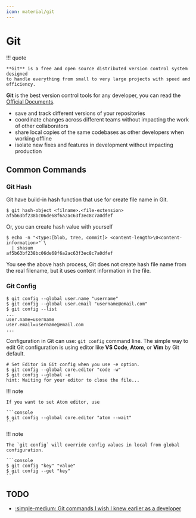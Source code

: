 ```yaml
---
icon: material/git
---
```


# Git

!!! quote

    **Git** is a free and open source distributed version control system designed
    to handle everything from small to very large projects with speed and efficiency.

**Git** is the best version control tools for any developer, you can read the
[Official Documents](https://git-scm.com/).

- save and track different versions of your repositories
- coordinate changes across different teams without impacting the work of other collaborators
- share local copies of the same codebases as other developers when working offline
- isolate new fixes and features in development without impacting production

## Common Commands

### Git Hash

Git have build-in hash function that use for create file name in Git.

```console
$ git hash-object <filname>.<file-extension>
af5b63bf238bc06de68f6a2ac63f3ec8c7a0dfef
```

Or, you can create hash value with yourself

```console
$ echo -n "<type:[blob, tree, commit]> <content-length>\0<content-information>" \
  | shasum
af5b63bf238bc06de68f6a2ac63f3ec8c7a0dfef
```

You see the above hash process, Git does not create hash file name from the real
filename, but it uses content information in the file.

### Git Config

```console
$ git config --global user.name "username"
$ git config --global user.email "username@email.com"
$ git config --list
...
user.name=username
user.email=username@email.com
...
```

Configuration in Git can use: `git config` command line. The simple way to edit
Git configuration is using editor like **VS Code**, **Atom**, or **Vim** by Git
default.

```console
# Set Editor in Git config when you use -e option.
$ git config --global core.editor "code -w"
$ git config --global -e
hint: Waiting for your editor to close the file...
```

!!! note

    If you want to set Atom editor, use

    ```console
    $ git config --global core.editor "atom --wait"
    ```

!!! note

    The `git config` will override config values in local from global
    configuration.

    ```console
    $ git config "key" "value"
    $ git config --get "key"
    ```

## TODO

- [:simple-medium: Git commands I wish I knew earlier as a developer](https://levelup.gitconnected.com/git-commands-i-wish-i-knew-earlier-as-a-developer-a5f9f47d5644)

